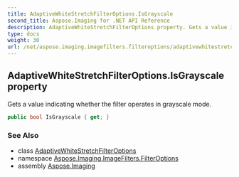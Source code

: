 ```yaml
---
title: AdaptiveWhiteStretchFilterOptions.IsGrayscale
second_title: Aspose.Imaging for .NET API Reference
description: AdaptiveWhiteStretchFilterOptions property. Gets a value indicating whether the filter operates in grayscale mode
type: docs
weight: 30
url: /net/aspose.imaging.imagefilters.filteroptions/adaptivewhitestretchfilteroptions/isgrayscale/
---
```

## AdaptiveWhiteStretchFilterOptions.IsGrayscale property

Gets a value indicating whether the filter operates in grayscale mode.

```csharp
public bool IsGrayscale { get; }
```

### See Also

* class [AdaptiveWhiteStretchFilterOptions](../)
* namespace [Aspose.Imaging.ImageFilters.FilterOptions](../../adaptivewhitestretchfilteroptions/)
* assembly [Aspose.Imaging](../../../)


